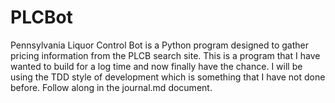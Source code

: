 # PLCBot
Pennsylvania Liquor Control Bot is a Python program designed to gather pricing information from the PLCB search site. This is a program that I have wanted to build for a log time and now finally have the chance. I will be using the TDD style of development which is something that I have not done before. Follow along in the journal.md document.